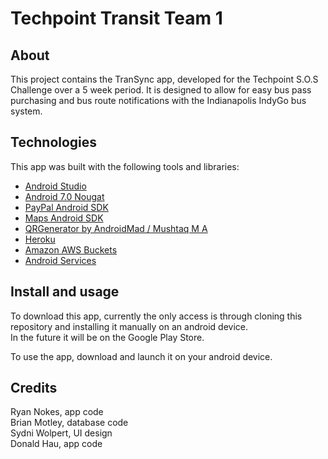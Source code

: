 # Techpoint Transit Team 1

## About

This project contains the TranSync app, developed for the Techpoint S.O.S Challenge over a 5 week period.
It is designed to allow for easy bus pass purchasing and bus route notifications with the Indianapolis IndyGo bus system.

## Technologies

This app was built with the following tools and libraries: 
* [Android Studio](https://developer.android.com/studio/intro)
* [Android 7.0 Nougat](https://developer.android.com/docs)
* [PayPal Android SDK](https://github.com/paypal/PayPal-Android-SDK/)
* [Maps Android SDK](https://developers.google.com/maps/documentation/android-sdk/reference/com/google/android/libraries/maps/package-summary)
* [QRGenerator by AndroidMad / Mushtaq M A](https://github.com/androidmads/QRGenerator)
* [Heroku](https://devcenter.heroku.com/categories/reference)
* [Amazon AWS Buckets](https://docs.aws.amazon.com/AmazonS3/latest/dev/UsingBucket.html)
* [Android Services](https://developer.android.com/guide/components/services)


## Install and usage

To download this app, currently the only access is through cloning this repository and installing it manually on an android device.  
In the future it will be on the Google Play Store.  

To use the app, download and launch it on your android device.

## Credits

Ryan Nokes, app code  
Brian Motley, database code  
Sydni Wolpert, UI design  
Donald Hau, app code
